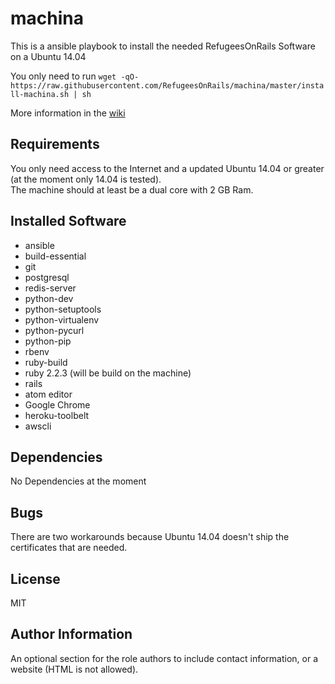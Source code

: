 machina
=========

This is a ansible playbook to install the needed RefugeesOnRails Software on a Ubuntu 14.04

You only need to run
`wget -qO- https://raw.githubusercontent.com/RefugeesOnRails/machina/master/install-machina.sh | sh`

More information in the [wiki](https://github.com/RefugeesOnRails/machina/wiki)

Requirements
------------

You only need access to the Internet and a updated Ubuntu 14.04 or greater
(at the moment only 14.04 is tested).   
The machine should at least be a dual core with 2 GB Ram.

Installed Software
--------------

* ansible
* build-essential
* git
* postgresql
* redis-server
* python-dev
* python-setuptools
* python-virtualenv
* python-pycurl
* python-pip
* rbenv
* ruby-build
* ruby 2.2.3 (will be build on the machine)
* rails
* atom editor
* Google Chrome
* heroku-toolbelt
* awscli

Dependencies
------------

No Dependencies at the moment

Bugs
----------------

There are two workarounds because Ubuntu 14.04 doesn't ship the certificates that are needed.

License
-------

MIT

Author Information
------------------

An optional section for the role authors to include contact information, or a website (HTML is not allowed).
